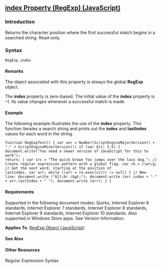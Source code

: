 ## [index Property (RegExp) (JavaScript)](index-Property__RegExp.html)

### Introduction 

 Returns the character position where the first successful match begins in a searched string. Read-only.

### Syntax 

```
RegExp.index
```

#### Remarks 

<div id="languageReferenceRemarksSection" class="section" name="collapseableSection" style="">
  <p xmlns:util="util">
    The object associated with this property is always the global <b>RegExp</b> object.
  </p>
  <p xmlns:util="util">
    The <b>index</b> property is zero-based. The initial value of the <b>index</b> property is &#8211;1. Its value changes whenever a successful match is made.
  </p>
</div>

#### Example 

<p xmlns:util="util">
  The following example illustrates the use of the <b>index</b> property. This function iterates a search string and prints out the <b>index</b> and <b>lastIndex</b> values for each word in the
  string.
</p>

```
function RegExpTest() { var ver = Number(ScriptEngineMajorVersion() + "." + ScriptEngineMinorVersion()) if (ver &lt; 5.5) { document.write("You need a newer version of JavaScript for this to work");
return; } var src = "The quick brown fox jumps over the lazy dog."; // Create regular expression pattern with a global flag. var re = /\w+/g; // Get the next word, starting at the position of
lastindex. var arr; while ((arr = re.exec(src)) != null) { // New line: document.write ("&lt;br /&gt;"); document.write (arr.index + "-" + arr.lastIndex + " "); document.write (arr); } }
```

#### Requirements 

<div id="requirementsTitleSection" class="section" name="collapseableSection" style="">
  <p xmlns:util="util"></p>
  <p>
    Supported in the following document modes: Quirks, Internet Explorer 6 standards, Internet Explorer 7 standards, Internet Explorer 8 standards, Internet Explorer 9 standards, Internet Explorer 10
    standards. Also supported in Windows Store apps. See Version Information.
  </p>
  <p xmlns:util="util">
    <b>Applies To</b>: <span sdata="link"><a href="7f6b1073-8cbb-49ed-94b6-56833ba663c5.htm">RegExp Object (JavaScript)</a></span>
  </p>
</div>

#### See Also 

<div id="seeAlsoSection" class="section" name="collapseableSection" style="">
  <h4 class="subHeading">
    Other Resources
  </h4>
  <div class="seeAlsoStyle">
    <span sdata="link" xmlns:util="util">Regular Expression Syntax</span>
  </div>
</div>

